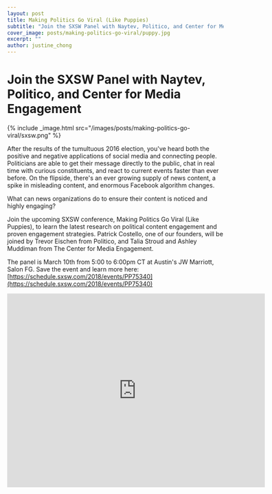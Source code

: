 ```yaml
---
layout: post
title: Making Politics Go Viral (Like Puppies)
subtitle: "Join the SXSW Panel with Naytev, Politico, and Center for Media Engagement"
cover_image: posts/making-politics-go-viral/puppy.jpg
excerpt: ""
author: justine_chong
---
```

# Join the SXSW Panel with Naytev, Politico, and Center for Media Engagement

{% include _image.html src="/images/posts/making-politics-go-viral/sxsw.png" %}

After the results of the tumultuous 2016 election, you've heard both the positive and negative applications of social media and connecting people. Politicians are able to get their message directly to the public, chat in real time with curious constituents, and react to current events faster than ever before. On the flipside, there's an ever growing supply of news content, a spike in misleading content, and enormous Facebook algorithm changes. 

What can news organizations do to ensure their content is noticed and highly engaging? 

Join the upcoming SXSW conference, Making Politics Go Viral (Like Puppies), to learn the latest research on political content engagement and proven engagement strategies. Patrick Costello, one of our founders, will be joined by Trevor Eischen from Politico, and Talia Stroud and Ashley Muddiman from The Center for Media Engagement.

The panel is March 10th from 5:00 to 6:00pm CT at Austin's JW Marriott, Salon FG. Save the event and learn more here: [https://schedule.sxsw.com/2018/events/PP75340](https://schedule.sxsw.com/2018/events/PP75340)

<iframe src="https://www.google.com/maps/embed?pb=!1m18!1m12!1m3!1d3446.0376310724196!2d-97.7456586848797!3d30.264508981802766!2m3!1f0!2f0!3f0!3m2!1i1024!2i768!4f13.1!3m3!1m2!1s0x8644b507d6081abf%3A0xa19d489a128bb96d!2sJW+Marriott+Austin!5e0!3m2!1sen!2sus!4v1517439550439" width="600" height="450" frameborder="0" style="border:0" allowfullscreen></iframe>
